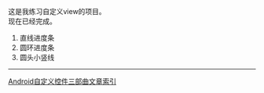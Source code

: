 这是我练习自定义view的项目。  
现在已经完成。  

1. 直线进度条
2. 圆环进度条
3. 圆头小竖线


---
[Android自定义控件三部曲文章索引](https://blog.csdn.net/harvic880925/article/details/50995268)  